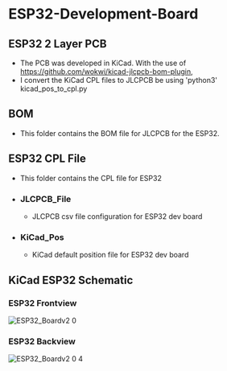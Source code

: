 # ESP32-Development-Board
## ESP32 2 Layer PCB
* The PCB was developed in KiCad. With the use of https://github.com/wokwi/kicad-jlcpcb-bom-plugin, 
* I convert the KiCad CPL files to JLCPCB be using 'python3' kicad_pos_to_cpl.py
## BOM
* This folder contains the BOM file for JLCPCB for the ESP32. 
## ESP32 CPL File
* This folder contains the CPL file for ESP32
* ### JLCPCB_File
  *  JLCPCB csv file configuration for ESP32 dev board
* ### KiCad_Pos
  * KiCad default position file for ESP32 dev board

## KiCad ESP32 Schematic
### ESP32 Frontview
![ESP32_Boardv2 0](https://user-images.githubusercontent.com/60948298/136732730-b7ed421c-e587-4605-b155-3e802fa27417.png)
### ESP32 Backview
![ESP32_Boardv2 0 4](https://user-images.githubusercontent.com/60948298/136732725-691a5665-125e-4313-8c9e-f1df474d52aa.png)
